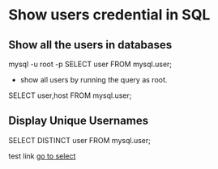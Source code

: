 # Show users credential in SQL

## Show all the users in databases

mysql -u root -p
SELECT user FROM mysql.user;

- show all users by running the query as root.

SELECT user,host FROM mysql.user;

## Display Unique Usernames

SELECT DISTINCT user FROM mysql.user;

test link [go to select](./SelectFromTables.md)
